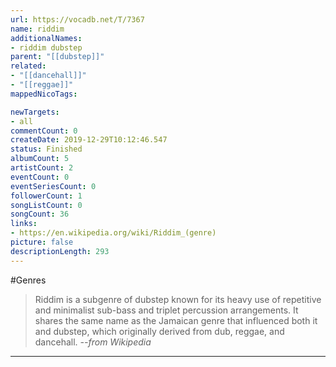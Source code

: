 ```yaml
---
url: https://vocadb.net/T/7367
name: riddim
additionalNames: 
- riddim dubstep
parent: "[[dubstep]]"
related:
- "[[dancehall]]"
- "[[reggae]]"
mappedNicoTags:

newTargets:
- all
commentCount: 0
createDate: 2019-12-29T10:12:46.547
status: Finished
albumCount: 5
artistCount: 2
eventCount: 0
eventSeriesCount: 0
followerCount: 1
songListCount: 0
songCount: 36
links: 
- https://en.wikipedia.org/wiki/Riddim_(genre)
picture: false
descriptionLength: 293
---
```


#Genres

>Riddim is a subgenre of dubstep known for its heavy use of repetitive and minimalist sub-bass and triplet percussion arrangements. It shares the same name as the Jamaican genre that influenced both it and dubstep, which originally derived from dub, reggae, and dancehall.
> *--from Wikipedia*

---

